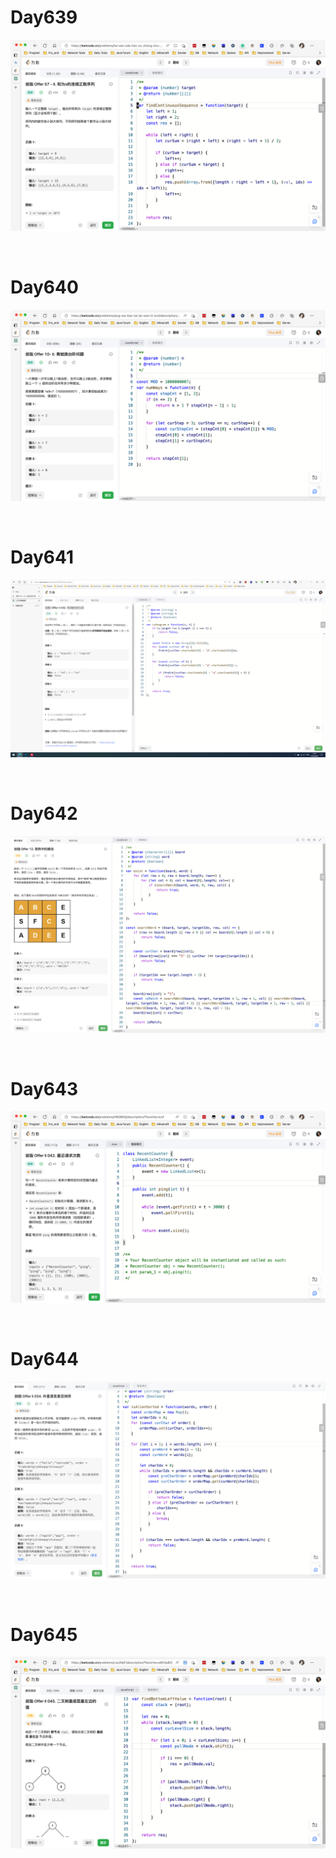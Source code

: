 # Day639

![day639](2304img.assets/day639.png)

&nbsp;

# Day640

![day640](2304img.assets/day640.png)

&nbsp;

# Day641

![day641](2304img.assets/day641.png)

&nbsp;

# Day642

![day642](2304img.assets/day642.png)

&nbsp;

# Day643

![day643](2304img.assets/day643.png)

&nbsp;

# Day644

![day644](2304img.assets/day644.png)

&nbsp;

# Day645

![day645](2304img.assets/day645.png)

